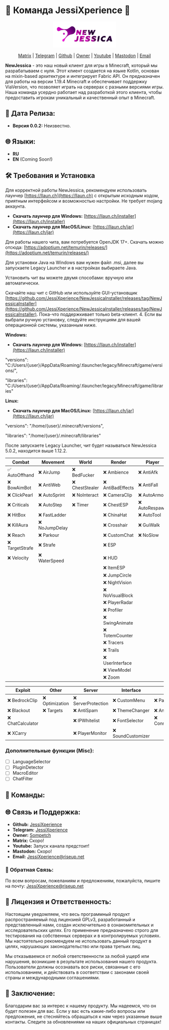 # 🌟 Команда JessiXperience 🌟
<div align="center">
<p>
    <img width="200" src="https://github.com/JessiXperience/NewJessica/blob/alpha/NewJessica_logo.png">
</p>

[Matrix](#) |
[Telegram](https://t.me/JessiXperience) |
[Github](https://github.com/JessiXperience) |
[Owner](https://t.me/Sompetch) |
[Youtube](#) |
[Mastodon](https://mastodon.ml/@Sompetch) |
[Email](mailto:JessiXperience@riseup.net)
</div>

**NewJessica** - это наш новый клиент для игры в Minecraft, который мы разрабатываем с нуля. Этот клиент создается на языке Kotlin, основан на mixin-based архитектуре и интегрирует Fabric API. Он предназначен для работы на версии 1.19.4 Minecraft и обеспечивает поддержку ViaVersion, что позволяет играть на серверах с разными версиями игры. Наша команда усердно работает над разработкой этого клиента, чтобы предоставить игрокам уникальный и качественный опыт в Minecraft.

## 📅 **Дата Релиза:**
- **Версия 0.0.2:** Неизвестно.

## 🌐 **Языки:**
- **RU**
- **EN** (Coming Soon!)

## 🛠️ **Требования и Установка**
Для корректной работы NewJessica, рекомендуем использовать лаунчер [https://llaun.ch](https://llaun.ch) с открытым исходным кодом, приятным интерфейсом и возможностью настройки. Не требует mojang аккаунта.

- **Скачать лаунчер для Windows:** [https://llaun.ch/installer](https://llaun.ch/installer)
- **Скачать лаунчер для MacOS/Linux:** [https://llaun.ch/jar](https://llaun.ch/jar)

Для работы нашего чита, вам потребуется OpenJDK 17+. Скачать можно отсюда: [https://adoptium.net/temurin/releases/](https://adoptium.net/temurin/releases/)

Для установки Java на Windows вам нужен файл .msi, далее вы запускаете Legacy Launcher и в настройках выбираете Java.

Установить чит вы можете двумя способами: вручную или автоматически.

Скачайте наш чит с GitHub или используйте GUI-установщик [https://github.com/JessiXperience/NewJessicaInstaller/releases/tag/NewJessicaInstaller](https://github.com/JessiXperience/NewJessicaInstaller/releases/tag/NewJessicaInstaller). Пока-что поддержкивает только beta-клиент.
4. Если вы выбрали ручную установку, следуйте инструкциям для вашей операционной системы, указанным ниже.

**Windows:**

- **Скачать лаунчер для Windows:** [https://llaun.ch/installer](https://llaun.ch/installer)

"versions": "C:/Users/{user}/AppData/Roaming/.tlauncher/legacy/Minecraft/game/versions/",

"libraries": "C:/Users/{user}/AppData/Roaming/.tlauncher/legacy/Minecraft/game/libraries"

**Linux:**
- **Скачать лаунчер для MacOS/Linux:** [https://llaun.ch/jar](https://llaun.ch/jar)

"versions": "/home/{user}/.minecraft/versions",

"libraries": "/home/{user}/.minecraft/libraries"

После запускаете Legacy Launcher, чит будет называться NewJessica 5.0.2, находится выше 1.12.2.

| Combat                 | Movement                 | World          | Render           | Player        |
|------------------------|--------------------------|----------------|------------------|---------------|
| ✅ AutoOffhand          | ❌ AirJump                | ❌ BedFucker    | ❌ Ambience       | ❌ AntiAfk     |
| ❌ BowAimBot            | ❌ AntiWeb                | ❌ ChestStealer | ❌ AntiBadEffects | ❌ AntiFall    |
| ❌ ClickPearl           | ❌ AutoSprint             | ❌ NoInteract   | ❌ CameraClip     | ❌ AutoArmor   |
| ❌ Criticals            | ❌ AutoStep               | ❌ Timer        | ❌ ChestESP       | ❌ AutoRespawn |
| ❌ HitBox               | ❌ FastLadder             |                | ❌ ChinaHat       | ❌ AutoTool    |
| ❌ KillAura             | ❌ NoJumpDelay            |                | ❌ Crosshair      | ❌ GuiWalk     |
| ❌ Reach                | ❌ Parkour                |                | ❌ CustomChat     | ❌ NoSlow      |
| ❌ TargetStrafe         | ❌ Strafe                 |                | ❌ ESP            |               |
| ❌ Velocity             | ❌ WaterSpeed             |                | ❌ HUD            |               |
|                        |                          |                | ❌ ItemESP        |               |
|                        |                          |                | ❌ JumpCircle     |               |
|                        |                          |                | ❌ NightVision    |               |
|                        |                          |                | ❌ NoVisualBlock  |               |
|                        |                          |                | ❌ PlayerRadar    |               |
|                        |                          |                | ❌ Profiler       |               |
|                        |                          |                | ❌ SwingAnimate   |               |
|                        |                          |                | ❌ TotemCounter   |               |
|                        |                          |                | ❌ Tracers        |               |
|                        |                          |                | ❌ Trails         |               |
|                        |                          |                | ❌ UserInterface  |               |
|                        |                          |                | ❌ ViewModel      |               |
|                        |                          |                | ❌ Zoom           |               |

| Exploit          | Other          | Server             | Interface         | Network               |
|------------------|----------------|--------------------|-------------------|-----------------------|
| ❌ BedrockClip    | ❌ Optimization | ❌ ServerProtection | ❌ CustomMenu      | ❌ PacketMonitor       |
| ❌ Blackout       | ❌ Targets      | ❌ AntiSpam         | ❌ ThemeChanger    | ❌ AntiDDoS            |
| ❌ ChatCalculator |                | ❌ IPWhitelist      | ❌ FontSelector    | ❌ ConnectionOptimizer |
| ❌ XCarry         |                | ❌ PlayerMonitor    | ❌ SoundCustomizer |                       |

### Дополнительные функции (Misc):
- [ ] LanguageSelector
- [ ] PluginDetector
- [ ] MacroEditor
- [ ] ChatFilter

## 📜 **Команды:**


## 🌐 **Связь и Поддержка:**
- **Github:** [JessiXperience](https://github.com/JessiXperience)
- **Telegram:** [JessiXperience](https://t.me/JessiXperience)
- **Owner:** [Sompetch](https://t.me/Sompetch)
- **Matrix:** Скоро!
- **Youtube:** Запуск канала предстоит!
- **Mastodon:** Скоро!
- **Email:** JessiXperience@riseup.net

### 💌 **Обратная Связь:**
По всем вопросам, пожеланиям и предложениям, пожалуйста, пишите на почту: JessiXperience@riseup.net

## 📜 **Лицензия и Ответственность:**
Настоящим уведомляем, что весь программный продукт распространяемый под лицензией GPLv3, разработанный и представленный нами, создан исключительно в ознакомительных и исследовательских целях. Его применение предназначено строго для тестирования на собственных серверах и в контролируемых условиях. Мы настоятельно рекомендуем не использовать данный продукт в целях, нарушающих законодательство или права третьих лиц.

Мы отказываемся от любой ответственности за любой ущерб или нарушения, возникшие в результате использования нашего продукта. Пользователи должны осознавать все риски, связанные с его использованием, и действовать в соответствии с законами своей страны и международными соглашениями.

## 📌 **Заключение:**
Благодарим вас за интерес к нашему продукту. Мы надеемся, что он будет полезен для вас. Если у вас есть какие-либо вопросы или предложения, не стесняйтесь обращаться к нам через указанные выше контакты. Следите за обновлениями на наших официальных страницах!



